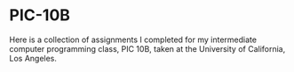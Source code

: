 # PIC-10B

Here is a collection of assignments I completed for my intermediate computer programming class, PIC 10B, taken at the University of California, Los Angeles.
